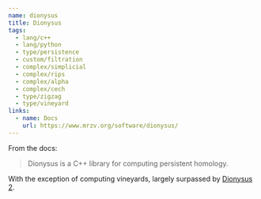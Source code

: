 ```yaml
---
name: dionysus
title: Dionysus
tags:
  - lang/c++
  - lang/python
  - type/persistence
  - custom/filtration
  - complex/simplicial
  - complex/rips
  - complex/alpha
  - complex/cech
  - type/zigzag
  - type/vineyard
links:
  - name: Docs
    url: https://www.mrzv.org/software/dionysus/
---
```

From the docs:
> Dionysus is a C++ library for computing persistent homology.

With the exception of computing vineyards, largely surpassed by [Dionysus 2](/software/dionysus-2.html).
